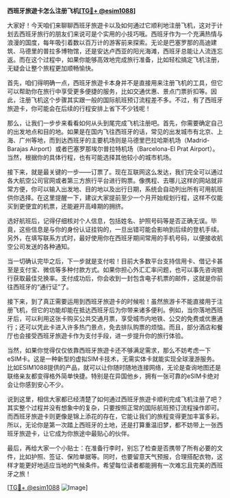 **西班牙旅遊卡怎么注册飞机[[TG💪+ @esim1088](https://t.me/s/esim1088)]**

大家好！今天咱们来聊聊西班牙旅遊卡以及如何通过它顺利地注册飞机，这对于计划去西班牙旅行的朋友们来说可是个实用的小技巧哦。西班牙作为一个充满热情与浪漫的国度，每年吸引着数以百万计的游客前来探索。无论是巴塞罗那的高迪建筑、马德里的普拉多博物馆，还是安达卢西亚的阳光海滩，西班牙总能让人流连忘返。而在这个过程中，如果你能够高效地完成旅行准备，比如轻松搞定飞机注册，无疑会让整个旅程更加顺畅愉快。

首先，咱们得明确一点，西班牙旅遊卡本身并不是直接用来注册飞机的工具，但它可以帮助你在旅行中享受更多便捷的服务，比如交通优惠、景点门票折扣等。因此，注册飞机这个步骤其实跟一般的国际航班预订流程差不多。不过，有了西班牙旅遊卡，你可能会在后续的行程安排上省下不少钱呢！

那么，让我们一步步来看看如何从头到尾完成飞机注册吧。首先，你需要确定自己的出发地点和目的地。如果是在国内飞往西班牙的话，常见的出发城市有北京、上海、广州等地，而到达西班牙的主要机场则是马德里巴拉哈斯机场（Madrid-Barajas Airport）或者巴塞罗那埃尔普拉特机场（Barcelona-El Prat Airport）。当然，根据你的具体行程，也有可能选择其他较小的城市机场。

接下来，就是最关键的一步——订票了。现在互联网这么发达，我们完全可以通过各大航空公司官网或者第三方旅行平台进行购票。像携程、去哪儿这样的网站就非常方便，你可以输入出发地、目的地以及出行日期，系统会自动列出所有可用航班供你选择。在这里提醒一下，建议大家提前至少一个月开始规划行程，这样不仅能买到更便宜的机票，还能避开高峰期的拥挤。

选好航班后，记得仔细核对个人信息，包括姓名、护照号码等是否正确无误。毕竟，这些信息是与你的身份认证挂钩的，一旦出错可能会影响到后续的登机手续。另外，在填写联系方式时，最好使用你在西班牙期间常用的手机号码，以便接收航空公司发送的各种通知。

当一切确认完毕之后，下一步就是支付啦！目前大多数平台支持信用卡、借记卡甚至是支付宝、微信等多种付款方式。如果你担心外汇汇率问题，也可以事先咨询银行获取最佳兑换率。支付成功后，你会收到一封包含电子机票的邮件，这就是你前往西班牙的“通行证”了。

接下来，到了真正需要运用到西班牙旅遊卡的时候啦！虽然旅游卡不能直接用于注册飞机，但它的功能却能在抵达西班牙后为你带来诸多便利。例如，当你落地西班牙后，可以利用这张卡购买公共交通月票，享受城市内地铁、公交的免费或优惠通行；还可以凭此卡进入许多热门景点，免去排队购票的烦恼。而且，部分酒店和餐厅也会接受西班牙旅遊卡作为支付手段，进一步提升你的旅行体验。

当然，如果你觉得仅仅依靠西班牙旅遊卡还不够满足需求，那么不妨考虑一下eSIM卡。这是一种新型的虚拟SIM卡技术，无需实体卡就能实现全球漫游服务。比如ESIM1088提供的产品，就可以让你随时随地连接网络，无论是查询地图还是联络亲友都变得格外简单快捷。特别是在异国他乡，拥有一张可靠的eSIM卡绝对会让你感到安心不少。

说到这里，相信大家都已经清楚了如何通过西班牙旅遊卡顺利完成飞机注册了吧？其实整个过程并没有想象中的复杂，只要按照正常的国际航班预订流程操作即可。而西班牙旅遊卡则更像是锦上添花的存在，它能让我们的旅程变得更加丰富多彩。所以，无论你是第一次踏上西班牙的土地，还是打算重温旧梦，都不妨带上一张西班牙旅遊卡，让它成为你旅途中最贴心的伙伴。

最后，再给大家一个小贴士：在准备行李时，别忘了检查是否携带了所有必要的文件，比如护照、签证、保险单据等。同时，也要留意天气预报，合理搭配衣物，这样才能更好地适应当地的气候条件。希望每位读者都能拥有一次难忘且完美的西班牙之旅！

[[TG💪+ @esim1088](https://t.me/s/esim1088) ![Image](https://i.postimg.cc/4NQfJmqS/Snipaste-2025-05-13-00-14-12.png)]